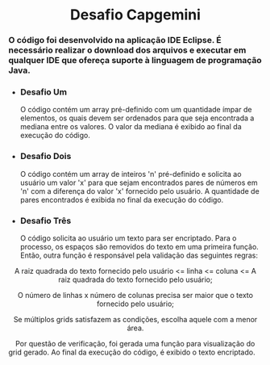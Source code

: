 # <h1 align="center">Desafio Capgemini

### O código foi desenvolvido na aplicação IDE Eclipse. É necessário realizar o download dos arquivos e executar em qualquer IDE que ofereça suporte à linguagem de programação Java.

- ### Desafio Um
  <t align="justify">O código contém um array pré-definido com um quantidade ímpar de elementos, os quais devem ser ordenados para que seja encontrada a mediana entre os valores. O valor da mediana é exibido ao final da execução do código.

- ### Desafio Dois
  <t align="justify">O código contém um array de inteiros 'n' pré-definido e solicita ao usuário um valor 'x' para que sejam encontrados pares de números em 'n' com a diferença do valor 'x' fornecido pelo usuário. A quantidade de pares encontrados é exibida no final da execução do código.

- ### Desafio Três
  <t align="justify">O código solicita ao usuário um texto para ser encriptado. Para o processo, os espaços são removidos do texto em uma primeira função. Então, outra função é responsável pela validação das seguintes regras:

<p align="center">A raiz quadrada do texto fornecido pelo usuário <= linha <= coluna <= A raiz quadrada do texto fornecido pelo usuário;
  
<p align="center">O número de linhas x número de colunas precisa ser maior que o texto fornecido pelo usuário;

<p align="center">Se múltiplos grids satisfazem as condições, escolha aquele com a menor área.

<t align="justify">&emsp;Por questão de verificação, foi gerada uma função para visualização do grid gerado. Ao final da execução do código, é exibido o texto encriptado.
